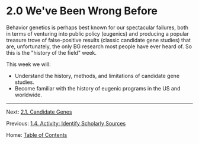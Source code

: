 # 2.0 We've Been Wrong Before

Behavior genetics is perhaps best known for our spectacular failures, both in terms of venturing into public policy (eugenics) and producing a popular treasure trove of false-positive results (classic candidate gene studies) that are, unfortunately, the only BG research most people have ever heard of. So this is the "history of the field" week.

This week we will:

- Understand the history, methods, and limitations of candidate gene studies.
- Become familiar with the history of eugenic programs in the US and worldwide.

----------

Next: [2.1. Candidate Genes](2.1_candidate_genes.md)

Previous: [1.4. Activity: Identify Scholarly Sources](../ch01/1.4_activity_identify_scholarly_sources.md)

Home: [Table of Contents](../README.md)
